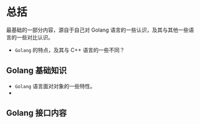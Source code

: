 # 总括

最基础的一部分内容，源自于自己对 Golang 语言的一些认识，及其与其他一些语言的一些对比认识。

- `Golang` 的特点，及其与 C++ 语言的一些不同？



## Golang 基础知识

- `Golang` 语言面对对象的一些特性。
- 







## Golang 接口内容
















